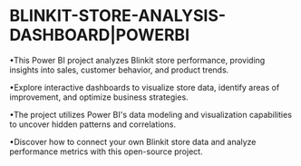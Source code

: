 # BLINKIT-STORE-ANALYSIS-DASHBOARD|POWERBI

•This Power BI project analyzes Blinkit store performance, providing insights into sales, customer behavior, and product trends.

•Explore interactive dashboards to visualize store data, identify areas of improvement, and optimize business strategies.

•The project utilizes Power BI's data modeling and visualization capabilities to uncover hidden patterns and correlations.

•Discover how to connect your own Blinkit store data and analyze performance metrics with this open-source project.
